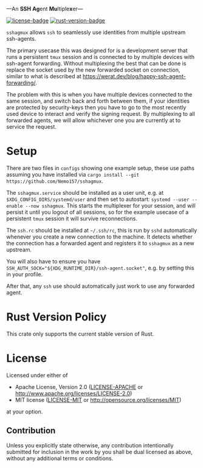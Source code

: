&mdash;An **SSH** **Ag**ent **Mu**ltiple**x**er&mdash;

[![license-badge][]][license] [![rust-version-badge][]][rust-version]

`sshagmux` allows `ssh` to seamlessly use identities from multiple upstream ssh-agents.

The primary usecase this was designed for is a development server that runs a persistent `tmux` session and is connected to by multiple devices with ssh-agent forwarding.
Without multiplexing the best that can be done is replace the socket used by the new forwarded socket on connection, similar to what is described at <https://werat.dev/blog/happy-ssh-agent-forwarding/>.

The problem with this is when you have multiple devices connected to the same session, and switch back and forth between them, if your identities are protected by security-keys then you have to go to the most recently used device to interact and verify the signing request.
By multiplexing to all forwarded agents, we will allow whichever one you are currently at to service the request.

# Setup

There are two files in `configs` showing one example setup, these use paths assuming you have installed via `cargo install --git https://github.com/Nemo157/sshagmux`.

The `sshagmux.service` should be installed as a user unit, e.g. at `$XDG_CONFIG_DIRS/systemd/user` and then set to autostart: `systemd --user --enable --now sshagmux`.
This starts the multiplexer for your session, and will persist it until you logout of all sessions, so for the example usecase of a persistent `tmux` session it will survive reconnections.

The `ssh.rc` should be installed at `~/.ssh/rc`, this is run by `sshd` automatically whenever you create a new connection to the machine.
It detects whether the connection has a forwarded agent and registers it to `sshagmux` as a new upstream.

You will also have to ensure you have `SSH_AUTH_SOCK="${XDG_RUNTIME_DIR}/ssh-agent.socket"`, e.g. by setting this in your profile.
<!-- TODO: maybe `~/.config/environment.d`? -->

After that, any `ssh` use should automatically just work to use any forwarded agent.

# Rust Version Policy

This crate only supports the current stable version of Rust.

# License

Licensed under either of

 * Apache License, Version 2.0 ([LICENSE-APACHE](LICENSE-APACHE) or http://www.apache.org/licenses/LICENSE-2.0)
 * MIT license ([LICENSE-MIT](LICENSE-MIT) or http://opensource.org/licenses/MIT)

at your option.

## Contribution

Unless you explicitly state otherwise, any contribution intentionally submitted for inclusion in the work by you shall be dual licensed as above, without any additional terms or conditions.

[license-badge]: https://img.shields.io/badge/license-MIT/Apache--2.0-blue.svg?style=flat-square
[license]: #license
[rust-version-badge]: https://img.shields.io/badge/rust-latest%20stable-blueviolet.svg?style=flat-square
[rust-version]: #rust-version-policy
